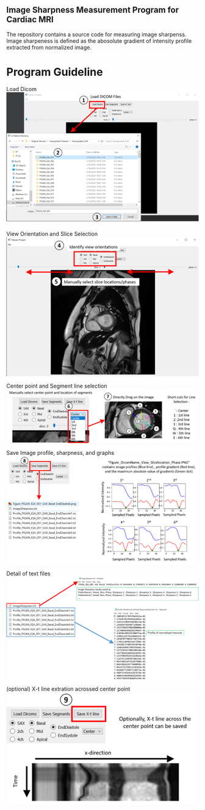 
## Image Sharpness Measurement Program for Cardiac MRI

The repository contains a source code for measuring image sharpenss. Image sharpeness is defined as the abosolute gradient of intensity profile extracted from normalized image.





# Program Guideline
Load Dicom 
![alt text](https://github.com/HMS-CardiacMR/ImageSharpenessMeasurement/blob/main/pics/Picture1.png?raw=true)

View Orientation and Slice Selection
![alt text](https://github.com/HMS-CardiacMR/ImageSharpenessMeasurement/blob/main/pics/Picture2.png?raw=true)

Center point and Segment line selection
![alt text](https://github.com/HMS-CardiacMR/ImageSharpenessMeasurement/blob/main/pics/Picture3.png?raw=true)

Save Image profile, sharpness, and graphs
![alt text](https://github.com/HMS-CardiacMR/ImageSharpenessMeasurement/blob/main/pics/Picture4.png?raw=true)


Detail of text files
![alt text](https://github.com/HMS-CardiacMR/ImageSharpenessMeasurement/blob/main/pics/Picture5.png?raw=true)

(optional) X-t line extration acrossed center point 
![alt text](https://github.com/HMS-CardiacMR/ImageSharpenessMeasurement/blob/main/pics/Picture6.png?raw=true)
